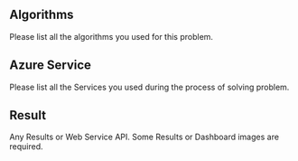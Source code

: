 ## Algorithms
Please list all the algorithms you used for this problem.

## Azure Service
Please list all the Services you used during the process of solving problem.

## Result
Any Results or Web Service API. Some Results or Dashboard images are required.